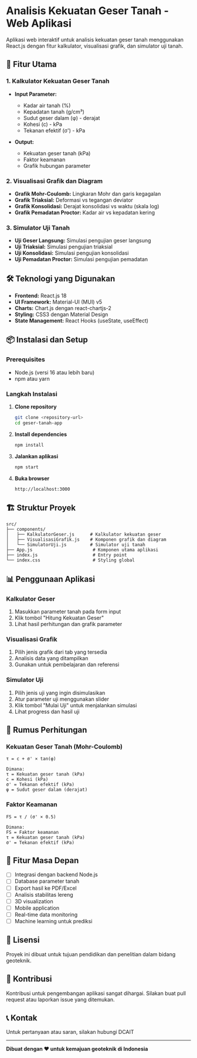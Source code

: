 # Analisis Kekuatan Geser Tanah - Web Aplikasi

Aplikasi web interaktif untuk analisis kekuatan geser tanah menggunakan React.js dengan fitur kalkulator, visualisasi grafik, dan simulator uji tanah.

## 🚀 Fitur Utama

### 1. Kalkulator Kekuatan Geser Tanah
- **Input Parameter:**
  - Kadar air tanah (%)
  - Kepadatan tanah (g/cm³)
  - Sudut geser dalam (φ) - derajat
  - Kohesi (c) - kPa
  - Tekanan efektif (σ') - kPa

- **Output:**
  - Kekuatan geser tanah (kPa)
  - Faktor keamanan
  - Grafik hubungan parameter

### 2. Visualisasi Grafik dan Diagram
- **Grafik Mohr-Coulomb:** Lingkaran Mohr dan garis kegagalan
- **Grafik Triaksial:** Deformasi vs tegangan deviator
- **Grafik Konsolidasi:** Derajat konsolidasi vs waktu (skala log)
- **Grafik Pemadatan Proctor:** Kadar air vs kepadatan kering

### 3. Simulator Uji Tanah
- **Uji Geser Langsung:** Simulasi pengujian geser langsung
- **Uji Triaksial:** Simulasi pengujian triaksial
- **Uji Konsolidasi:** Simulasi pengujian konsolidasi
- **Uji Pemadatan Proctor:** Simulasi pengujian pemadatan

## 🛠️ Teknologi yang Digunakan

- **Frontend:** React.js 18
- **UI Framework:** Material-UI (MUI) v5
- **Charts:** Chart.js dengan react-chartjs-2
- **Styling:** CSS3 dengan Material Design
- **State Management:** React Hooks (useState, useEffect)

## 📦 Instalasi dan Setup

### Prerequisites
- Node.js (versi 16 atau lebih baru)
- npm atau yarn

### Langkah Instalasi

1. **Clone repository**
   ```bash
   git clone <repository-url>
   cd geser-tanah-app
   ```

2. **Install dependencies**
   ```bash
   npm install
   ```

3. **Jalankan aplikasi**
   ```bash
   npm start
   ```

4. **Buka browser**
   ```
   http://localhost:3000
   ```

## 🏗️ Struktur Proyek

```
src/
├── components/
│   ├── KalkulatorGeser.js      # Kalkulator kekuatan geser
│   ├── VisualisasiGrafik.js    # Komponen grafik dan diagram
│   └── SimulatorUji.js         # Simulator uji tanah
├── App.js                       # Komponen utama aplikasi
├── index.js                     # Entry point
└── index.css                    # Styling global
```

## 📊 Penggunaan Aplikasi

### Kalkulator Geser
1. Masukkan parameter tanah pada form input
2. Klik tombol "Hitung Kekuatan Geser"
3. Lihat hasil perhitungan dan grafik parameter

### Visualisasi Grafik
1. Pilih jenis grafik dari tab yang tersedia
2. Analisis data yang ditampilkan
3. Gunakan untuk pembelajaran dan referensi

### Simulator Uji
1. Pilih jenis uji yang ingin disimulasikan
2. Atur parameter uji menggunakan slider
3. Klik tombol "Mulai Uji" untuk menjalankan simulasi
4. Lihat progress dan hasil uji

## 🧮 Rumus Perhitungan

### Kekuatan Geser Tanah (Mohr-Coulomb)
```
τ = c + σ' × tan(φ)

Dimana:
τ = Kekuatan geser tanah (kPa)
c = Kohesi (kPa)
σ' = Tekanan efektif (kPa)
φ = Sudut geser dalam (derajat)
```

### Faktor Keamanan
```
FS = τ / (σ' × 0.5)

Dimana:
FS = Faktor keamanan
τ = Kekuatan geser tanah (kPa)
σ' = Tekanan efektif (kPa)
```

## 🔮 Fitur Masa Depan

- [ ] Integrasi dengan backend Node.js
- [ ] Database parameter tanah
- [ ] Export hasil ke PDF/Excel
- [ ] Analisis stabilitas lereng
- [ ] 3D visualization
- [ ] Mobile application
- [ ] Real-time data monitoring
- [ ] Machine learning untuk prediksi

## 📝 Lisensi

Proyek ini dibuat untuk tujuan pendidikan dan penelitian dalam bidang geoteknik.

## 👥 Kontribusi

Kontribusi untuk pengembangan aplikasi sangat dihargai. Silakan buat pull request atau laporkan issue yang ditemukan.

## 📞 Kontak

Untuk pertanyaan atau saran, silakan hubungi DCAIT

---

**Dibuat dengan ❤️ untuk kemajuan geoteknik di Indonesia**
